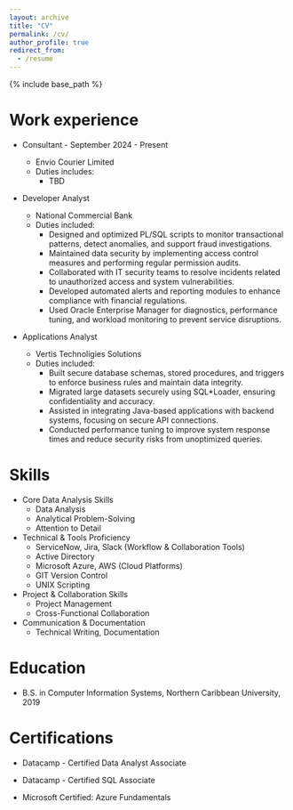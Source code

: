 ```yaml
---
layout: archive
title: "CV"
permalink: /cv/
author_profile: true
redirect_from:
  - /resume
---
```


{% include base_path %}

Work experience
======

* Consultant - September 2024 - Present
  * Envio Courier Limited
  * Duties includes: 
    * TBD

* Developer Analyst
  * National Commercial Bank
  * Duties included: 
    * Designed and optimized PL/SQL scripts to monitor transactional patterns, detect anomalies, and support fraud investigations.
    * Maintained data security by implementing access control measures and performing regular permission audits.
    * Collaborated with IT security teams to resolve incidents related to unauthorized access and system vulnerabilities.
    * Developed automated alerts and reporting modules to enhance compliance with financial regulations.
    * Used Oracle Enterprise Manager for diagnostics, performance tuning, and workload monitoring to prevent service disruptions.


* Applications Analyst
  * Vertis Technoligies Solutions
  * Duties included: 
    * Built secure database schemas, stored procedures, and triggers to enforce business rules and maintain data integrity.
    * Migrated large datasets securely using SQL*Loader, ensuring confidentiality and accuracy.
    * Assisted in integrating Java-based applications with backend systems, focusing on secure API connections.
    * Conducted performance tuning to improve system response times and reduce security risks from unoptimized queries.
  

Skills
======

* Core Data Analysis Skills
  * Data Analysis
  * Analytical Problem-Solving
  * Attention to Detail
* Technical & Tools Proficiency
  * ServiceNow, Jira, Slack (Workflow & Collaboration Tools)
  * Active Directory
  * Microsoft Azure, AWS (Cloud Platforms)
  * GIT Version Control
  * UNIX Scripting
* Project & Collaboration Skills
  * Project Management
  * Cross-Functional Collaboration
* Communication & Documentation
  * Technical Writing, Documentation


Education
======

* B.S. in Computer Information Systems, Northern Caribbean University, 2019


Certifications
======
* Datacamp - Certified Data Analyst Associate

* Datacamp - Certified SQL Associate
    
* Microsoft Certified: Azure Fundamentals


